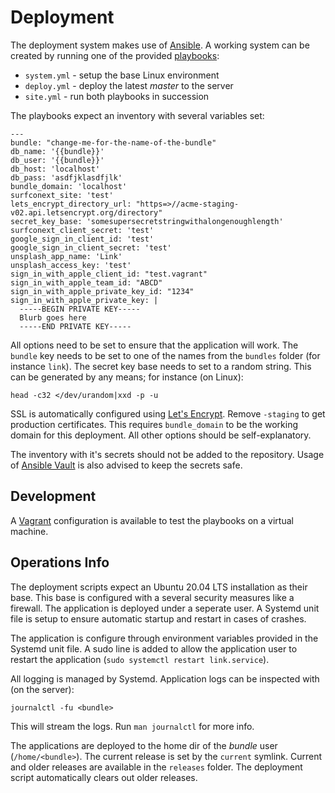 # Deployment

The deployment system makes use of
[Ansible](https://docs.ansible.com/ansible/latest/installation_guide/intro_installation.html).
A working system can be created by running one of the provided
[playbooks](https://docs.ansible.com/ansible/latest/user_guide/playbooks.html):

- `system.yml` - setup the base Linux environment
- `deploy.yml` - deploy the latest *master* to the server
- `site.yml` - run both playbooks in succession

The playbooks expect an inventory with several variables set:

	---
	bundle: "change-me-for-the-name-of-the-bundle"
	db_name: '{{bundle}}'
	db_user: '{{bundle}}'
	db_host: 'localhost'
	db_pass: 'asdfjklasdfjlk'
	bundle_domain: 'localhost'
	surfconext_site: 'test'
	lets_encrypt_directory_url: "https=>//acme-staging-v02.api.letsencrypt.org/directory"
	secret_key_base: 'somesupersecretstringwithalongenoughlength'
	surfconext_client_secret: 'test'
	google_sign_in_client_id: 'test'
	google_sign_in_client_secret: 'test'
	unsplash_app_name: 'Link'
	unsplash_access_key: 'test'
	sign_in_with_apple_client_id: "test.vagrant"
	sign_in_with_apple_team_id: "ABCD"
	sign_in_with_apple_private_key_id: "1234"
	sign_in_with_apple_private_key: |
	  -----BEGIN PRIVATE KEY-----
	  Blurb goes here
	  -----END PRIVATE KEY-----

All options need to be set to ensure that the application will work. The
`bundle` key needs to be set to one of the names from the `bundles` folder (for
instance `link`). The secret key base needs to set to a random string. This can
be generated by any means; for instance (on Linux):

	head -c32 </dev/urandom|xxd -p -u

SSL is automatically configured using [Let's
Encrypt](https://letsencrypt.org/). Remove `-staging` to get production
certificates. This requires `bundle_domain` to be the working domain
for this deployment. All other options should be self-explanatory.

The inventory with it's secrets should not be added to the repository. Usage of
[Ansible Vault](https://docs.ansible.com/ansible/latest/user_guide/vault.html)
is also advised to keep the secrets safe.

## Development

A [Vagrant](https://www.vagrantup.com) configuration is available to test the
playbooks on a virtual machine.

## Operations Info

The deployment scripts expect an Ubuntu 20.04 LTS installation as their base.
This base is configured with a several security measures like a firewall. The
application is deployed under a seperate user. A Systemd unit file is setup to
ensure automatic startup and restart in cases of crashes.

The application is configure through environment variables provided in the
Systemd unit file. A sudo line is added to allow the application user to
restart the application (`sudo systemctl restart link.service`).

All logging is managed by Systemd. Application logs can be inspected with (on
the server):

	journalctl -fu <bundle>

This will stream the logs. Run `man journalctl` for more info.

The applications are deployed to the home dir of the *bundle* user
(`/home/<bundle>`). The current release is set by the `current` symlink.
Current and older releases are available in the `releases` folder. The
deployment script automatically clears out older releases.
